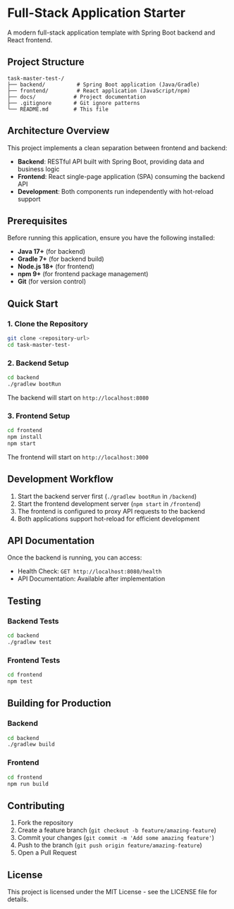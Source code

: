 # Full-Stack Application Starter

A modern full-stack application template with Spring Boot backend and React frontend.

## Project Structure

```
task-master-test-/
├── backend/          # Spring Boot application (Java/Gradle)
├── frontend/         # React application (JavaScript/npm)
├── docs/            # Project documentation
├── .gitignore       # Git ignore patterns
└── README.md        # This file
```

## Architecture Overview

This project implements a clean separation between frontend and backend:

- **Backend**: RESTful API built with Spring Boot, providing data and business logic
- **Frontend**: React single-page application (SPA) consuming the backend API
- **Development**: Both components run independently with hot-reload support

## Prerequisites

Before running this application, ensure you have the following installed:

- **Java 17+** (for backend)
- **Gradle 7+** (for backend build)
- **Node.js 18+** (for frontend)
- **npm 9+** (for frontend package management)
- **Git** (for version control)

## Quick Start

### 1. Clone the Repository

```bash
git clone <repository-url>
cd task-master-test-
```

### 2. Backend Setup

```bash
cd backend
./gradlew bootRun
```

The backend will start on `http://localhost:8080`

### 3. Frontend Setup

```bash
cd frontend
npm install
npm start
```

The frontend will start on `http://localhost:3000`

## Development Workflow

1. Start the backend server first (`./gradlew bootRun` in `/backend`)
2. Start the frontend development server (`npm start` in `/frontend`)
3. The frontend is configured to proxy API requests to the backend
4. Both applications support hot-reload for efficient development

## API Documentation

Once the backend is running, you can access:

- Health Check: `GET http://localhost:8080/health`
- API Documentation: Available after implementation

## Testing

### Backend Tests
```bash
cd backend
./gradlew test
```

### Frontend Tests
```bash
cd frontend
npm test
```

## Building for Production

### Backend
```bash
cd backend
./gradlew build
```

### Frontend
```bash
cd frontend
npm run build
```

## Contributing

1. Fork the repository
2. Create a feature branch (`git checkout -b feature/amazing-feature`)
3. Commit your changes (`git commit -m 'Add some amazing feature'`)
4. Push to the branch (`git push origin feature/amazing-feature`)
5. Open a Pull Request

## License

This project is licensed under the MIT License - see the LICENSE file for details.